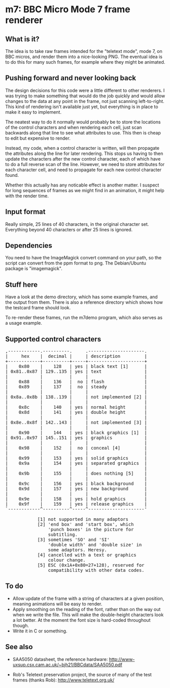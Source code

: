 m7: BBC Micro Mode 7 frame renderer
===================================

What is it?
-----------

The idea is to take raw frames intended for the "teletext mode", mode 7, 
on BBC micros, and render them into a nice-looking PNG. The eventual 
idea is to do this for many such frames, for example where they might be 
animated.

Pushing forward and never looking back
--------------------------------------

The design decisions for this code were a little different to other 
renderers. I was trying to make something that would do the job quickly 
and would allow changes to the data at any point in the frame, not just 
scanning left-to-right. This kind of rendering isn't available just yet,
but everything is in place to make it easy to implement.

The neatest way to do it normally would probably 
be to store the locations of the control characters and when rendering 
each cell, just scan backwards along that line to see what attributes to 
use. This then is cheap to edit but expensive to render.

Instead, my code, when a control character is written, will then 
propagate the attributes along the line for later rendering. This stops 
us having to then update the characters after the new control character, 
each of which have to do a full reverse scan of the line. However, we 
need to store attributes for each character cell, and need to propagate 
for each new control character found.

Whether this actually has any noticable effect is another matter. I 
suspect for long sequences of frames as we might find in an animation, 
it might help with the render time.

Input format
------------

Really simple, 25 lines of 40 characters, in the original character set. 
Everything beyond 40 characters or after 25 lines is ignored.

Dependencies
------------

You need to have the ImageMagick convert command on your path, so the
script can convert from the ppm format to png. The Debian/Ubuntu
package is "imagemagick".

Stuff here
----------

Have a look at the demo directory, which has some example frames, and 
the output from them. There is also a reference directory which shows 
how the testcard frame should look.

To re-render these frames, run the m7demo program, which also serves
as a usage example.

Supported control characters
----------------------------

<pre>
,------------.----------.     .---------------------.
|     hex    |  decimal |     | description         |
+------------+----------+-----+---------------------+
|    0x80    |    128   | yes | black text [1]      |
| 0x81..0x87 | 129..135 | yes | text                |
|            |          |     |                     |
|    0x88    |    136   |  no | flash               |
|    0x89    |    137   |  no | steady              |
|            |          |     |                     |
| 0x8a..0x8b | 138..139 |     | not implemented [2] |
|            |          |     |                     |
|    0x8c    |    140   | yes | normal height       |
|    0x8d    |    141   | yes | double height       |
|            |          |     |                     |
| 0x8e..0x8f | 142..143 |     | not implemented [3] |
|            |          |     |                     |
|    0x90    |    144   | yes | black graphics [1]  |
| 0x91..0x97 | 145..151 | yes | graphics            |
|            |          |     |                     |
|    0x98    |    152   |  no | conceal [4]         |
|            |          |     |                     |
|    0x99    |    153   | yes | solid graphics      |
|    0x9a    |    154   | yes | separated graphics  |
|            |          |     |                     |
|    0x9b    |    155   |     | does nothing [5]    |
|            |          |     |                     | 
|    0x9c    |    156   | yes | black background    |
|    0x9d    |    157   | yes | new background      |
|            |          |     |                     |
|    0x9e    |    158   | yes | hold graphics       |
|    0x9f    |    159   | yes | release graphics    |
`------------^----------^-----^---------------------'

            [1] not supported in many adaptors
            [2] 'end box' and 'start box', which
                'punch boxes' in the picture for 
                subtitling.
            [3] sometimes 'SO' and 'SI'
                'double width' and 'double size' in
                some adaptors. Heresy.
            [4] cancelled with a text or graphics
                colour change.
            [5] ESC (0x1A+0x80=27+128), reserved for
                compatibility with other data codes.
</pre>

To do
-----

* Allow update of the frame with a string of characters
  at a given position, meaning animations will be easy
  to render.
* Apply smoothing on the reading of the font, rather than
  on the way out when we write the file. This will make
  the double-height characters look a lot better. At the
  moment the font size is hard-coded throughout though.
* Write it in C or something.

See also
--------

* SAA5050 datasheet, the reference hardware:
  http://www-uxsup.csx.cam.ac.uk/~bjh21/BBCdata/SAA5050.pdf

* Rob's Teletext preservation project, the source of many of the test 
  frames (thanks Rob): http://www.teletext.org.uk/
